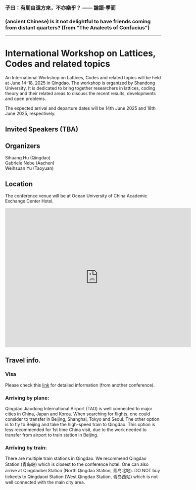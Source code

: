 ### 子曰：有朋自遠方來，不亦樂乎？ —— 論語·學而
### (ancient Chinese) Is it not delightful to have friends coming from distant quarters? (from "The Analects of Confucius")
------

# International Workshop on Lattices, Codes and related topics

An International Workshop on Lattices, Codes and related topics will be held at June 14-18, 2025 in Qingdao. The workshop is organized by Shandong University. It is dedicated to bring together researchers in lattices, coding theory and their related areas to discuss the recent results, developments and open problems.


The expected arrival and departure dates will be 14th June 2025 and 18th June 2025, respectively. 

## Invited Speakers (TBA)

## Organizers
Sihuang Hu  (Qingdao)  
Gabriele Nebe (Aachen)   
Weihsuan Yu (Taoyuan) 

## Location
The conference venue will be at Ocean University of China Academic Exchange Center Hotel.
<iframe src="https://www.google.com/maps/embed?pb=!1m14!1m8!1m3!1d31791.360746812457!2d120.32414898437544!3d36.06618646323339!3m2!1i1024!2i768!4f13.1!3m3!1m2!1s0x35960ffb1eb7ea95%3A0x3d799a207aa568bd!2sOcean%20University%20of%20China%20Academic%20Exchange%20Center%20Hotel!5e0!3m2!1sen!2sus!4v1725635872504!5m2!1sen!2sus" width="600" height="450" style="border:0;" allowfullscreen="" loading="lazy" referrerpolicy="no-referrer-when-downgrade"></iframe>

## Travel info.
### Visa
Please check this [link](https://www.ieee-itw2024.org/Visa) for detailed information (from another conference). 
### Arriving by plane:
Qingdao Jiaodong International Airport (TAO) is well connected to major cities in China, Japan and Korea.
When searching for flights, one could consider to transfer in Beijing, Shanghai, Tokyo and Seoul.
The other option is to fly to Beijing and take the high-speed train to Qingdao. This option is less recommended for 1st time China visit, due to the work needed to transfer from airport to train station in Beijing.
### Arriving by train:
There are multiple train stations in Qingdao.
We recommend Qingdao Station (青岛站) which is closest to the conference hotel.
One can also arrive at Qingdaobei Station (North Qingdao Station, 青岛北站).
DO NOT buy tickects to Qingdaoxi Station (West Qingdao Station, 青岛西站) which is not well connected with the main city area.
